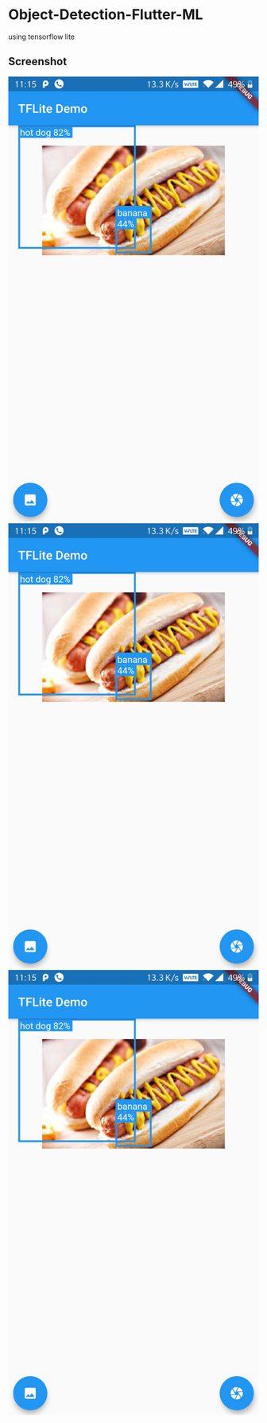 # Object-Detection-Flutter-ML
  using tensorflow lite


## Screenshot


![GitHub Logo](/screenshot/screenshot-1579369551080.jpg)
![GitHub Logo](/screenshot/screenshot-1579369551080.jpg)
![GitHub Logo](/screenshot/screenshot-1579369551080.jpg)
